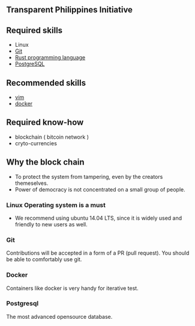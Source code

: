 ## Transparent Philippines Initiative


## Required skills
* Linux
* [Git](https://git-scm.com/)
* [Rust programming language](https://www.rust-lang.org)
* [PostgreSQL](http://www.postgresql.org/)

## Recommended skills
* [vim](https://en.wikipedia.org/wiki/Vim_(text_editor))
* [docker](https://www.docker.com/)

## Required know-how
* blockchain ( bitcoin network )
* cryto-currencies

## Why the block chain
* To protect the system from tampering, even by the creators themeselves.
* Power of democracy is not concentrated on a small group of people.

### Linux Operating system is a must
* We recommend using ubuntu 14.04 LTS, since it is widely used and friendly to new users as well.

### Git

Contributions will be accepted in a form of a PR (pull request).
You should be able to comfortably use git.

### Docker

Containers like docker is very handy for iterative test.


### Postgresql

The most advanced opensource database. 


